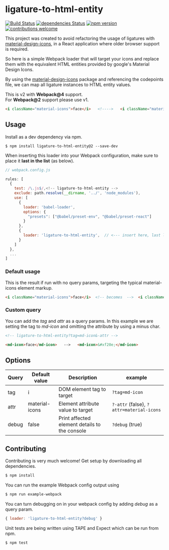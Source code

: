 # ligature-to-html-entity

[![Build Status](https://travis-ci.org/sam7r/ligature-to-html-entity.svg?branch=master)](https://travis-ci.org/sam7r/ligature-to-html-entity)
[![dependencies Status](https://david-dm.org/sam7r/ligature-to-html-entity/status.svg)](https://david-dm.org/sam7r/ligature-to-html-entity)
[![npm version](https://img.shields.io/npm/v/ligature-to-html-entity.svg)](https://www.npmjs.com/package/ligature-to-html-entity)
[![contributions welcome](https://img.shields.io/badge/contributions-welcome-brightgreen.svg?style=flat)](https://github.com/dwyl/esta/issues)

This project was created to avoid refactoring the usage of ligatures with [material-design-icons](https://github.com/google/material-design-icons), in a React application where older browser support is required.  

So here is a simple Webpack loader that will target your icons and replace them with the equivalent HTML entities provided by google's Material Design Icons.  

By using the [material-design-icons](https://github.com/google/material-design-icons) package and referencing the codepoints file, we can map all ligature instances to HTML entity values. 

This is v2 with **Webpack@4** support.<br>
For **Webpack@2** support please use v1.

```html
<i className="material-icons">face</i>   <!---->   <i className="material-icons">&#xf20e;</i>

```


## Usage
Install as a dev dependency via npm.
```
$ npm install ligature-to-html-entity@2 --save-dev
```

When inserting this loader into your Webpack configuration, make sure to place it **last in the list** (as below). 

```javascript
// webpack.config.js

rules: [
  {
    test: /\.js$/,<!-- ligature-to-html-entity -->
    exclude: path.resolve(__dirname, '../', 'node_modules'),
    use: [
      {
        loader: 'babel-loader',
        options: {
          "presets": ["@babel/preset-env", "@babel/preset-react"]
        }
      },
      {
        loader: 'ligature-to-html-entity',  // <--- insert here, last loader in the list
      }
    ]
  },
  ...
]
```

### Default usage
This is the result if run with no query params, targeting the typical material-icons element markup.
```html
<i className="material-icons">face</i>  <!-- becomes  -->  <i className="material-icons">&#xf20e;</i>
```

### Custom query
You can add the *tag* and *attr* as a query params. In this example we are setting the tag to *md-icon* and omitting the attribute by using a minus char.  
```html
<!-- ligature-to-html-entity?tag=md-icon&-attr -->

<md-icon>face</md-icon>   -->   <md-icon>&#xf20e;</md-icon>
```

## Options

| Query         | Default value  | Description                                          | example                                     |
| ------------- |----------------| -----                                                | ------------                                |
| tag           | i              | DOM element tag to target | `?tag=md-icon`                             |
| attr          | material-icons | Element attribute value to target | `?-attr` (false), `?attr=material-icons`     |
| debug         | false          | Print affected element details to the console | `?debug` (true)                             |


## Contributing
Contributing is very much welcome! Get setup by downloading all dependencies.
```sh
$ npm install
```

You can run the example Webpack config output using
```sh
$ npm run example-webpack
```

You can turn debugging on in your webpack config by adding *debug* as a query param.
```js
{ loader: 'ligature-to-html-entity?debug' }
```

Unit tests are being written using TAPE and Expect which can be run from npm.
```sh
$ npm test
```



  
